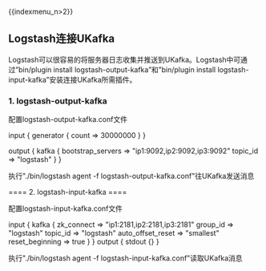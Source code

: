 {{indexmenu_n>2}}

## Logstash连接UKafka

Logstash可以很容易的将服务器日志收集并推送到UKafka。Logstash中可通过”bin/plugin install
logstash-output-kafka”和”bin/plugin install
logstash-input-kafka”安装连接UKafka所需插件。

### 1. logstash-output-kafka

配置logstash-output-kafka.conf文件

<file json logstash-output-kafka.conf>
input {
    generator { count => 30000000 }
}

output {
    kafka {
        bootstrap_servers => "ip1:9092,ip2:9092,ip3:9092"
        topic_id => "logstash"
    }
}
</file>

执行"./bin/logstash agent -f logstash-output-kafka.conf"往UKafka发送消息

==== 2. logstash-input-kafka ====

配置logstash-input-kafka.conf文件

<file json logstash-input-kafka.conf>
input {
    kafka {
        zk_connect => "ip1:2181,ip2:2181,ip3:2181"
        group_id => "logstash"
        topic_id => "logstash"
        auto_offset_reset => "smallest"
        reset_beginning => true
    }
}
output {
    stdout {}
}
</file>

执行"./bin/logstash agent -f logstash-input-kafka.conf"读取UKafka消息
